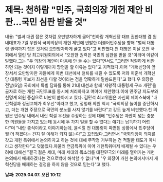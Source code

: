 # **제목: 천하람 "민주, 국회의장 개헌 제안 비판…국민 심판 받을 것"**

  내용: "벌써 대권 잡은 것처럼 오만방자하게 굴어"천하람 개혁신당 대표 권한대행 겸 원내대표가 7일 우원식 국회의장의 개헌 제안에 반발한 더불어민주당을 향해 "벌써 대통령 권력까지 잡은 것처럼 오만방자하게 굴고 있다"고 비판했다.천 대행은 이날 오전 국회에서 열린 당 최고위원회의에서 "오만한 권력은 국민의 심판을 받을 것"이라며 이같이 말했다.그는 "우 의장의 제안이 마음에 안 들 수는 있다"면서도 "그러면 적절하게 비판하면 되는 것이지 이렇게까지 망언을 할 이유는 없다"고 지적했다.이어 "개혁신당이 앞장서서 오만방자한 자들에게 이번 대선에서 철퇴를 내릴 수 있도록 저와 이준석 개혁신당 대통령 후보가 최선을 다할 것이라는 점을 명확하게 말씀드린다"고 했다.우 의장은 전날(6일) 국회에서 특별 담화를 통해 21대 대선과 함께 '제왕적 대통령제 구조 개편'을 골자로 하는 개헌 국민투표를 동시에 처리하자고 여야에 제안했다.이에 민주당 지도부와 친명계 의원 중심으로 비판이 쏟아지고 있다. 김민석 최고위원은 자신의 페이스북에 "내란척결과 정권교체가 최우선"이라고 했고, 정청래 의원 역시 "국회의장 놀이를 중단하시고, 더는 개헌 주장으로 국민의 분노를 사지 않기를 바란다"고 강도 높게 비판했다.천 의원은 민주당 내에서 내란 척결 우선을 주장하는 것에 대해 "민주당은 과반이 넘는 충분한 의원들을 가지고 있는데 동시에 두 가지 일을 할 수 없다는 얘기는 납득하기 어렵다"며 "내란 종식이라고 이야기하는데, 윤석열 전 대통령이 파면된 상황에서 민주당이 뭘 더 하겠다는 건지 잘 이해가 되지 않는다"고 꼬집었다.그러면서 "국회의장이 의지를 갖고 개헌 특위에서 논의하자고 하는 것에 대해 무작정 거부하는 건 적절한 태도가 아니라고 생각한다"고 덧붙였다.아울러 연금특위에 이어 개헌특위마저 배제될 수 있다는 우려에 대해선 "결국 젊은 세대, 미래 세대의 목소리를 대한민국의 미래를 열어가는 개헌 논의에서 배제하겠다는 것으로밖에 해석할 수 없다"며 "우 의장이 개헌 논의에서마저 개혁신당을 배제하는 결정을 하지 않을 것으로 믿는다"고 했다.

  **날짜: 2025.04.07. 오전 10:12**